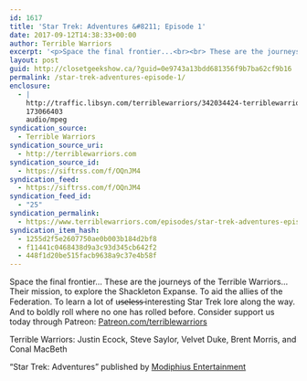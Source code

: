 ```yaml
---
id: 1617
title: 'Star Trek: Adventures &#8211; Episode 1'
date: 2017-09-12T14:38:33+00:00
author: Terrible Warriors
excerpt: '<p>Space the final frontier...<br><br> These are the journeys of the Terrible Warriors...<br><br> Their mission, to explore the Shackleton Expanse. To aid the allies of the Federation. To learn a lot of u&#822;s&#822;e&#822;l&#822;e&#822;s&#822;s&#822; interesting Star Trek lore along the way. And to boldly roll where no one has rolled before.<br><br> Consider support us today through Patreon:&nbsp;<a href="http://patreon.com/terriblewarriors">Patreon.com/terriblewarriors</a></p> <p>Terrible Warriors: Justin Ecock, Steve Saylor, Velvet Duke, Brent Morris, and Conal MacBeth</p> <p>"Star Trek: Adventures" published by&nbsp;<a href="http://www.modiphius.com/">Modiphius Entertainment</a></p>'
layout: post
guid: http://closetgeekshow.ca/?guid=0e9743a13bdd681356f9b7ba62cf9b16
permalink: /star-trek-adventures-episode-1/
enclosure:
  - |
    http://traffic.libsyn.com/terriblewarriors/342034424-terriblewarriors-star-trek-adventures-episode-1.mp3?dest-id=577835
    173066403
    audio/mpeg
syndication_source:
  - Terrible Warriors
syndication_source_uri:
  - http://terriblewarriors.com
syndication_source_id:
  - https://siftrss.com/f/OQnJM4
syndication_feed:
  - https://siftrss.com/f/OQnJM4
syndication_feed_id:
  - "25"
syndication_permalink:
  - https://www.terriblewarriors.com/episodes/star-trek-adventures-episode-1
syndication_item_hash:
  - 1255d2f5e2607750ae0b003b184d2bf8
  - f11441c0468438d9a3c93d345cb642f2
  - 448f1d20be515facb9638a9c37e4b58f
---
```

Space the final frontier&#8230; These are the journeys of the Terrible Warriors&#8230; Their mission, to explore the Shackleton Expanse. To aid the allies of the Federation. To learn a lot of u̶s̶e̶l̶e̶s̶s̶ interesting Star Trek lore along the way. And to boldly roll where no one has rolled before. Consider support us today through Patreon: [Patreon.com/terriblewarriors](http://patreon.com/terriblewarriors)

Terrible Warriors: Justin Ecock, Steve Saylor, Velvet Duke, Brent Morris, and Conal MacBeth

&#8220;Star Trek: Adventures&#8221; published by [Modiphius Entertainment](http://www.modiphius.com/)